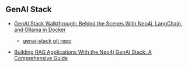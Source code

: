 
## GenAI Stack
- [GenAI Stack Walkthrough: Behind the Scenes With Neo4j, LangChain, and Ollama in Docker](https://neo4j.com/developer-blog/genai-app-how-to-build/)
    - [genai-stack git repo](https://github.com/docker/genai-stack)

- [Building RAG Applications With the Neo4j GenAI Stack: A Comprehensive Guide](https://neo4j.com/developer-blog/rag-genai-stack-guide/)